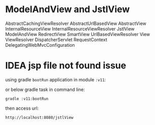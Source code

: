 # ModelAndView and JstlView

AbstractCachingViewResolver
AbstractUrlBasedView
AbstractView
InternalResourceView
InternalResourceViewResolver
JstlView
ModelAndView
RedirectView
SmartView
UrlBasedViewResolver
View
ViewResolver
DispatcherServlet
RequestContext
DelegatingWebMvcConfiguration

# IDEA jsp file not found issue

using gradle `bootRun` application in module `:v11`:

or below gradle task in command line:

    gradle :v11:bootRun

then access url:

    http://localhost:8080/jstlView